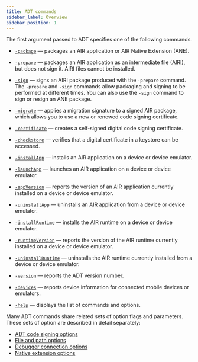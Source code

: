 ```yaml
---
title: ADT commands
sidebar_label: Overview
sidebar_position: 1
---
```


The first argument passed to ADT specifies one of the following commands.

- [`-package`](package.md) — packages an AIR application or AIR Native Extension (ANE).

- [`-prepare`](prepare.md) — packages an AIR application as an intermediate file (AIRI), but does not sign it. AIRI files cannot be installed.

- [`-sign`](sign.md) — signs an AIRI package produced with the `-prepare` command. The `-prepare` and `-sign` commands allow packaging and signing to be performed at different times. You can also use the `-sign` command to sign or resign an ANE package.

- [`-migrate`](migrate.md) — applies a migration signature to a signed AIR package, which allows you to use a new or renewed code signing certificate.

- [`-certificate`](certificate.md) — creates a self-signed digital code signing certificate.

- [`-checkstore`](checkstore.md) — verifies that a digital certificate in a keystore can be accessed.

- [`-installApp`](installApp.md) — installs an AIR application on a device or device emulator.

- [`-launchApp`](launchApp.md) — launches an AIR application on a device or device emulator.

- [`-appVersion`](appVersion.md) — reports the version of an AIR application currently installed on a device or device emulator.

- [`-uninstallApp`](uninstallApp.md) — uninstalls an AIR application from a device or device emulator.

- [`-installRuntime`](installRuntime.md) — installs the AIR runtime on a device or device emulator.

- [`-runtimeVersion`](runtimeVersion.md) — reports the version of the AIR runtime currently installed on a device or device emulator.

- [`-uninstallRuntime`](uninstallRuntime.md) — uninstalls the AIR runtime currently installed from a device or device emulator.

- [`-version`](version.md) — reports the ADT version number.

- [`-devices`](devices.md) — reports device information for connected mobile devices or emulators.

- [`-help`](help.md) — displays the list of commands and options.


Many ADT commands share related sets of option flags and parameters. These sets of option are described in detail separately:

- [ADT code signing options](../option-sets/code-signing-options.md)
- [File and path options](../option-sets/file-and-path-options.md)
- [Debugger connection options](../option-sets/debugger-connection-options.md)
- [Native extension options](../option-sets/native-extension-options.md)
